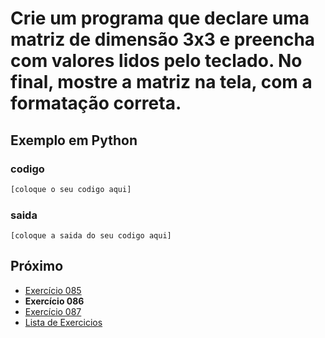 # Crie um programa que declare uma matriz de dimensão 3x3 e preencha com valores lidos pelo teclado. No final, mostre a matriz na tela, com a formatação correta.

## Exemplo em Python

### codigo

``` python
[coloque o seu codigo aqui]
```

### saida

```
[coloque a saida do seu codigo aqui]
```

## Próximo

- [Exercício 085](../../085/python)
- **Exercício 086**
- [Exercício 087](../../087/python)
- [Lista de Exercicios](../../)

